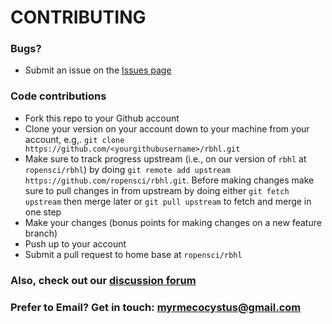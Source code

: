 # CONTRIBUTING #

### Bugs?

* Submit an issue on the [Issues page](https://github.com/ropensci/rbhl/issues)

### Code contributions

* Fork this repo to your Github account
* Clone your version on your account down to your machine from your account, e.g,. `git clone https://github.com/<yourgithubusername>/rbhl.git`
* Make sure to track progress upstream (i.e., on our version of `rbhl` at `ropensci/rbhl`) by doing `git remote add upstream https://github.com/ropensci/rbhl.git`. Before making changes make sure to pull changes in from upstream by doing either `git fetch upstream` then merge later or `git pull upstream` to fetch and merge in one step
* Make your changes (bonus points for making changes on a new feature branch)
* Push up to your account
* Submit a pull request to home base at `ropensci/rbhl`

### Also, check out our [discussion forum](https://discuss.ropensci.org)

### Prefer to Email? Get in touch: [myrmecocystus@gmail.com](mailto:myrmecocystus@gmail.com)

